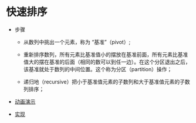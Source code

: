# 快速排序

- 步骤

    - 从数列中挑出一个元素，称为 “基准”（pivot）;

    - 重新排序数列，所有元素比基准值小的摆放在基准前面，所有元素比基准值大的摆在基准的后面（相同的数可以到任一边）。在这个分区退出之后，该基准就处于数列的中间位置。这个称为分区（partition）操作；

    - 递归地（recursive）把小于基准值元素的子数列和大于基准值元素的子数列排序；

- [动画演示](../images/sort/QuickSort.gif)

- [实现](../../java/cool/zzy/algorithm/sort/QuickSort.java)